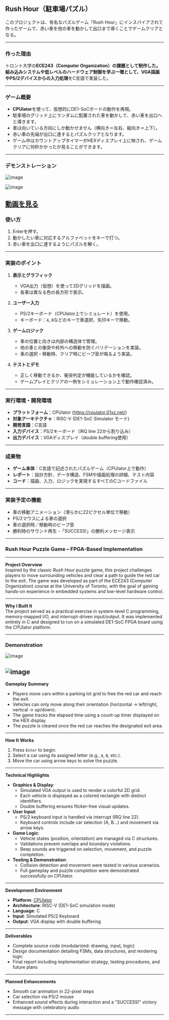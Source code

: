 ## Rush Hour（駐車場パズル）

このプロジェクトは、有名なパズルゲーム「Rush Hour」にインスパイアされて作ったゲームで、赤い車を他の車を動かして出口まで導くことでゲームクリアとなる。

---

### 作った理由

トロント大学の**ECE243（Computer Organization）**の課題として制作した。  
組み込みシステムや低レベルのハードウェア制御を学ぶ一環として、**VGA描画**や**PS/2デバイスからの入力処理**をC言語で実装した。

---

### ゲーム概要

- **CPUlator**を使って、仮想的にDE1-SoCボードの動作を再現。
- 駐車場のグリッド上にランダムに配置された車を動かして、赤い車を出口へと導きます。
- 車は向いている方向にしか動かせません（横向き＝左右、縦向き＝上下）。
- 赤い車の先端が出口に達するとパズルクリアとなります。
- ゲーム中はカウントアップタイマーがHEXディスプレイ上に映され、ゲームクリアに何秒かかったか見ることができます。

---
### デモンストレーション
![image](https://github.com/user-attachments/assets/59ec1de5-9b02-49c9-a887-f154ea2b9718)

![image](https://github.com/user-attachments/assets/99e93eae-c625-41dc-bc4a-36dbe19ee9d6)

[動画を見る](video.mp4)
---
### 使い方
1.  Enterを押す。
2.   動かしたい車に対応するアルファベットをキーで打つ。
3.   赤い車を出口に達するようにパズルを解く。
---
### 実装のポイント

1. **表示とグラフィック**
   - VGA出力（仮想）を使って2Dグリッドを描画。
   - 各車は異なる色の長方形で表示。

2. **ユーザー入力**
   - PS/2キーボード（CPUlator上でシミュレート）を使用。
   - キーボード：`A`, `B`などのキーで車選択、矢印キーで移動。

3. **ゲームロジック**
   - 車の位置と向きは内部の構造体で管理。
   - 他の車との衝突や枠外への移動を防ぐバリデーションを実装。
   - 車の選択・移動時、クリア時にビープ音が鳴るよう実装。

4. **テストとデモ**
   - 正しく移動できるか、衝突判定が機能しているかを確認。
   - ゲームプレイとクリアの一例をシミュレーション上で動作確認済み。

---

### 実行環境・開発環境

- **プラットフォーム**：CPUlator (https://cpulator.01xz.net/)
- **対象アーキテクチャ**：RISC-V (DE1-SoC Simulator モード)
- **開発言語**：C言語
- **入力デバイス**：PS/2キーボード（IRQ line 22から割り込み）
- **出力デバイス**：VGAディスプレイ（double buffering使用）

---

### 成果物

- **ゲーム本体**：C言語で記述されたパズルゲーム（CPUlator上で動作）
- **レポート**：設計方針、データ構造、FSMや描画処理の詳細、テスト内容
- **コード**：描画、入力、ロジックを実現するすべてのCコードファイル

---

### 実装予定の機能
- 車の移動アニメーション（滑らかに22ピクセル単位で移動）
- PS/2マウスによる車の選択
- 車の選択時／移動時のビープ音
- 勝利時のサウンド再生
-「SUCCESS!」の勝利メッセージ表示

---

### Rush Hour Puzzle Game – FPGA-Based Implementation

---

**Project Overview**  
Inspired by the classic *Rush Hour* puzzle game, this project challenges players to move surrounding vehicles and clear a path to guide the red car to the exit. The game was developed as part of the ECE243 (Computer Organization) course at the University of Toronto, with the goal of gaining hands-on experience in embedded systems and low-level hardware control.

---
**Why I Built It**  
The project served as a practical exercise in system-level C programming, memory-mapped I/O, and interrupt-driven input/output. It was implemented entirely in C and designed to run on a simulated DE1-SoC FPGA board using the CPUlator platform.

---
### Demonstration
![image](https://github.com/user-attachments/assets/59ec1de5-9b02-49c9-a887-f154ea2b9718)

![image](https://github.com/user-attachments/assets/99e93eae-c625-41dc-bc4a-36dbe19ee9d6)
---
**Gameplay Summary**  
- Players move cars within a parking lot grid to free the red car and reach the exit.
- Vehicles can only move along their orientation (horizontal → left/right, vertical → up/down).
- The game tracks the elapsed time using a count-up timer displayed on the HEX display.
- The puzzle is cleared once the red car reaches the designated exit area.
---
**How It Works**  
1. Press `Enter` to begin.  
2. Select a car using its assigned letter (e.g., `A`, `B`, etc.).  
3. Move the car using arrow keys to solve the puzzle.
---
**Technical Highlights**  
- **Graphics & Display**:  
  - Simulated VGA output is used to render a colorful 2D grid.  
  - Each vehicle is displayed as a colored rectangle with distinct identifiers.  
  - Double buffering ensures flicker-free visual updates.  
- **User Input**:  
  - PS/2 keyboard input is handled via interrupt (IRQ line 22).  
  - Keyboard controls include car selection (A, B...) and movement via arrow keys.  
- **Game Logic**:  
  - Vehicle states (position, orientation) are managed via C structures.  
  - Validations prevent overlaps and boundary violations.  
  - Beep sounds are triggered on selection, movement, and puzzle completion.  
- **Testing & Demonstration**:  
  - Collision detection and movement were tested in various scenarios.  
  - Full gameplay and puzzle completion were demonstrated successfully on CPUlator.
---
**Development Environment**  
- **Platform**: [CPUlator](https://cpulator.01xz.net/)  
- **Architecture**: RISC-V (DE1-SoC simulation mode)  
- **Language**: C  
- **Input**: Simulated PS/2 Keyboard  
- **Output**: VGA display with double buffering  
---
**Deliverables**  
- Complete source code (modularized: drawing, input, logic)  
- Design documentation detailing FSMs, data structures, and rendering logic  
- Final report including implementation strategy, testing procedures, and future plans  
---
**Planned Enhancements**  
- Smooth car animation in 22-pixel steps  
- Car selection via PS/2 mouse  
- Enhanced sound effects during interaction and a "SUCCESS!" victory message with celebratory audio  

---
